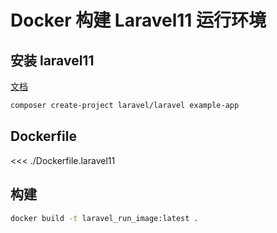 # Docker 构建 Laravel11 运行环境

## 安装 laravel11

[文档](https://learnku.com/docs/laravel/11.x/installationmd/16647#creating-a-laravel-project)

```sh
composer create-project laravel/laravel example-app
```

## Dockerfile

<<< ./Dockerfile.laravel11

## 构建

```sh
docker build -t laravel_run_image:latest .
```